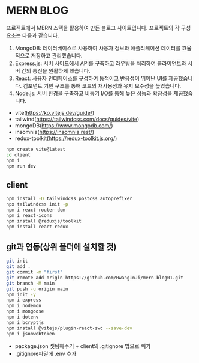 # MERN BLOG

프로젝트에서 MERN 스택을 활용하여 만든 블로그 사이트입니다. 프로젝트의 각 구성 요소는 다음과 같습니다.<br/>

1. MongoDB: 데이터베이스로 사용하여 사용자 정보와 애플리케이션 데이터를 효율적으로 저장하고 관리했습니다.<br/>
2. Express.js: 서버 사이드에서 API를 구축하고 라우팅을 처리하여 클라이언트와 서버 간의 통신을 원활하게 했습니다.<br/>
3. React: 사용자 인터페이스를 구성하여 동적이고 반응성이 뛰어난 UI를 제공했습니다. 컴포넌트 기반 구조를 통해 코드의 재사용성과 유지 보수성을 높였습니다.<br/>
4. Node.js: 서버 환경을 구축하고 비동기 I/O를 통해 높은 성능과 확장성을 제공했습니다.<br/>

- vite(https://ko.vitejs.dev/guide/)
- tailwind(https://tailwindcss.com/docs/guides/vite)
- mongoDB(https://www.mongodb.com/)
- insomnia(https://insomnia.rest/)
- redux-toolkit(https://redux-toolkit.js.org/)

```bash
npm create vite@latest
cd client
npm i
npm run dev
```

## client

```bash
npm install -D tailwindcss postcss autoprefixer
npx tailwindcss init -p
npm i react-router-dom
npm i react-icons
npm install @reduxjs/toolkit
npm install react-redux
```

## git과 연동(상위 폴더에 설치할 것)

```bash
git init
git add .
git commit -m "first"
git remote add origin https://github.com/HwangInJi/mern-blog01.git
git branch -M main
git push -u origin main
npm init -y
npm i express
npm i nodemon
npm i mongoose
npm i dotenv
npm i bcryptjs
npm install @vitejs/plugin-react-swc --save-dev
npm i jsonwebtoken
```

- package.json 셋팅해주기 + client의 .gitignore 밖으로 빼기
- .gitignore파일에 .env 추가
